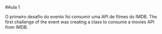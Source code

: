 #Aula 1

O primeiro desafio do evento foi consumir uma API de filmes do IMDB.
The first challenge of the event was creating a class to consume a movies API from IMDB.